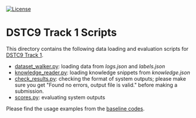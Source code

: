 [![License](https://img.shields.io/badge/License-Apache%202.0-blue.svg)](https://opensource.org/licenses/Apache-2.0)

# DSTC9 Track 1 Scripts

This directory contains the following data loading and evaluation scripts for [DSTC9 Track 1](../README.md).

* [dataset_walker.py](dataset_walker.py): loading data from *logs.json* and *labels.json*
* [knowledge_reader.py](knowledge_reader.py): loading knowledge snippets from *knowledge.json*
* [check_results.py](check_results.py): checking the format of system outputs; please make sure you get "Found no errors, output file is valid." before making a submission.
* [scores.py](scores.py): evaluating system outputs

Please find the usage examples from the [baseline codes](../baseline).


